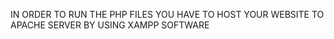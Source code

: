 IN ORDER TO RUN THE PHP FILES
YOU HAVE TO HOST YOUR WEBSITE TO APACHE SERVER
BY USING XAMPP SOFTWARE
